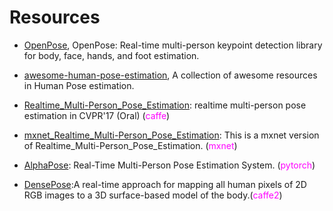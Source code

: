 

# Resources
- [OpenPose](https://github.com/CMU-Perceptual-Computing-Lab/openpose), OpenPose: Real-time multi-person keypoint detection library for body, face, hands, and foot estimation.

- [awesome-human-pose-estimation](https://github.com/cbsudux/awesome-human-pose-estimation), A collection of awesome resources in Human Pose estimation.

- [Realtime_Multi-Person_Pose_Estimation](https://github.com/ZheC/Realtime_Multi-Person_Pose_Estimation): realtime multi-person pose estimation in CVPR'17 (Oral) (<font color=#ff00ff>caffe</font>)
- [mxnet_Realtime_Multi-Person_Pose_Estimation](https://github.com/dragonfly90/mxnet_Realtime_Multi-Person_Pose_Estimation): This is a mxnet version of Realtime_Multi-Person_Pose_Estimation. (<font color=#ff00ff>mxnet</font>)
- [AlphaPose](https://github.com/MVIG-SJTU/AlphaPose): Real-Time Multi-Person Pose Estimation System. (<font color=#ff00ff>pytorch</font>)
- [DensePose](https://github.com/facebookresearch/DensePose):A real-time approach for mapping all human pixels of 2D RGB images to a 3D surface-based model of the body.(<font color=#ff00ff>caffe2</font>)